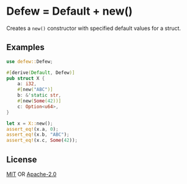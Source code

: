 # Defew = Default + new()

Creates a `new()` constructor with specified default values for a struct.

## Examples

```rust
use defew::Defew;

#[derive(Default, Defew)]
pub struct X {
    a: i32,
    #[new("ABC")]
    b: &'static str,
    #[new(Some(42))]
    c: Option<u64>,
}

let x = X::new();
assert_eq!(x.a, 0);
assert_eq!(x.b, "ABC");
assert_eq!(x.c, Some(42));
```

## License

[MIT](LICENSE.MIT) OR [Apache-2.0](LICENSE.APACHE)
